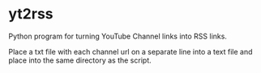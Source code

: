 # yt2rss
Python program for turning YouTube Channel links into RSS links.


Place a txt file with each channel url on a separate line into a text file and place
into the same directory as the script.
